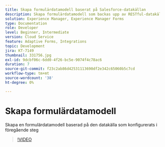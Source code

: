 ```yaml
---
title: Skapa formulärdatamodell baserat på Salesforce-datakällan
description: Skapa formulärdatamodell som backas upp av RESTful-datakälla
solution: Experience Manager, Experience Manager Forms
type: Documentation
role: Developer
level: Beginner, Intermediate
version: Cloud Service
feature: Adaptive Forms, Integrations
topic: Development
jira: KT-7149
thumbnail: 331756.jpg
exl-id: 9dcbf06c-6dd0-4f26-bc5e-9074f4c78ac6
duration: 7
source-git-commit: f23c2ab86d42531113690df2e342c65060b5c7cd
workflow-type: tm+mt
source-wordcount: '38'
ht-degree: 0%

---
```


# Skapa formulärdatamodell

Skapa en formulärdatamodell baserad på den datakälla som konfigurerats i föregående steg

>[!VIDEO](https://video.tv.adobe.com/v/331756?quality=12&learn=on)
